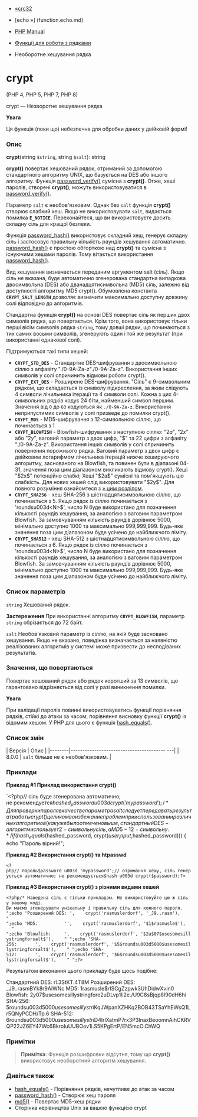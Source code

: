 - [«crc32](function.crc32.md)
- [echo »] (function.echo.md)

- [PHP Manual](index.md)
- [Функції для роботи з рядками](ref.strings.md)
- Необоротне хешування рядка

# crypt

(PHP 4, PHP 5, PHP 7, PHP 8)

crypt — Незворотне хешування рядка

**Увага**

Ця функція (поки що) небезпечна для обробки даних у двійковій формі!

### Опис

**crypt**(string `$string`, string `$salt`): string

**crypt()** повертає хешований рядок, отриманий за допомогою
стандартного алгоритму UNIX, що базується на DES або іншого алгоритму.
Функція [password_verify()](function.password-verify.md) сумісна з
**crypt()**. Отже, хеші паролів, створені **crypt()**, можуть
використовуватися в [password_verify()](function.password-verify.md).

Параметр `salt` є необов'язковим. Однак без `salt` функція
**crypt()** створює слабкий хеш. Якщо не використовувати `salt`, видається
помилка **`E_NOTICE`**. Переконайтеся, що ви використовуєте досить складну
сіль для кращої безпеки.

Функція [password_hash()](function.password-hash.md) використовує
складний хеш, генерує складну сіль і застосовує правильну кількість
раундів хешування автоматично.
[password_hash()](function.password-hash.md) є простою обгорткою
над **crypt()** та сумісна з існуючими хешами паролів. Тому
вітається використання
[password_hash()](function.password-hash.md).

Вид хешування визначається переданим аргументом salt (сіль). Якщо
сіль не вказана, буде автоматично згенерована стандартна випадкова
двосимвольна (DES) або дванадцятисимвольна (MD5) сіль, залежно
від доступності алгоритму MD5 crypt(). Обумовлена константа
**`CRYPT_SALT_LENGTH`** дозволяє визначити максимально доступну довжину
солі відповідно до алгоритмів.

Стандартна функція **crypt()** на основі DES повертає сіль як
перших двох символів рядка, що повертається. Крім того, вона використовує
тільки перші вісім символів рядка `string`, тому довші
рядки, що починаються з тих самих восьми символів, згенерують один і той же
результат (при використанні однакової солі).

Підтримуються такі типи хешей:

- **`CRYPT_STD_DES`** - Стандартне DES-шифрування з двосимвольною
сіллю з алфавіту "./0-9A-Za-z"./0-9A-Za-z". Використання інших
символів у солі спричинить відмови роботи crypt().
- **`CRYPT_EXT_DES`** - Розширене DES-шифрування. "Сіль" є
9-символьним рядком, що складається із символу підкреслення, за яким
слідують 4 символи лічильника ітерації та 4 символи солі. Кожна з цих
4-символьних рядків кодує 24 біти, найменший символ першим.
Значення від `0` до `63` кодуються як `./0-9A-Za-z`. Використання
неприпустимих символів у солі призведе до помилки crypt().
- **`CRYPT_MD5`** - MD5-шифрування з 12-символьною сіллю,
що починається з $1$
- **`CRYPT_BLOWFISH`** - Blowfish-шифрування з наступною сіллю:
"$2a$", "$2x$" або "$2y$", ваговий параметр з двох цифр, "$" та 22
цифри з алфавіту "./0-9A-Za-z". Використання інших символів у
солі спричинить повернення порожнього рядка. Ваговий параметр з
двох цифр є двійковим логарифмом лічильника ітерацій
нижче хешируючого алгоритму, заснованого на Blowfish, та
повинен бути в діапазоні 04-31, значення поза цим діапазоном
викликають відмову crypt(). Хеші "$2x$" потенційно слабкі; Хеші "$2a$"
сумісні та пом'якшують цю слабкість. Для нових хешей слід
використовувати "$2y$". Для повного розуміння ознайомтеся з [» цим
розділом](https://www.php.net/security/crypt_blowfish.php).
- **`CRYPT_SHA256`** - хеш SHA-256 з шістнадцятисимвольною сіллю,
що починається з $5$. Якщо рядок із сіллю починається з
'roundsu003d\<N\>$', число N буде використано для позначення
кількості раундів хешування, за аналогією з ваговим параметром
Blowfish. За замовчуванням кількість раундів дорівнює 5000,
мінімально доступно 1000 та максимально 999,999,999. Будь-яке значення
поза цим діапазоном буде усічено до найближчого ліміту.
- **`CRYPT_SHA512`** - хеш SHA-512 з шістнадцятисимвольною сіллю,
що починається з $6$. Якщо рядок із сіллю починається з
'roundsu003d\<N\>$', число N буде використано для позначення
кількості раундів хешування, за аналогією з ваговим параметром
Blowfish. За замовчуванням кількість раундів дорівнює 5000,
мінімально доступно 1000 та максимально 999,999,999. Будь-яке значення
поза цим діапазоном буде усічено до найближчого ліміту.

### Список параметрів

`string`
Хешований рядок.

**Застереження**
При використанні алгоритму **`CRYPT_BLOWFISH`**, параметр `string`
обрізається до 72 байт.

`salt`
Необов'язковий параметр із сіллю, на якій буде засновано хешування.
Якщо не вказано, поведінка визначається за наявністю реалізованих
алгоритмів у системі може призвести до несподіваних результатів.

### Значення, що повертаються

Повертає хешований рядок або рядок коротший за 13 символів,
що гарантовано відрізняється від солі у разі виникнення помилки.

**Увага**

При валідації паролів повинні використовуватись функції порівняння рядків,
стійкі до атаки за часом, порівняння висновку функції **crypt()**
із відомим хешом. У PHP для цього є функція
[hash_equals()](function.hash-equals.md).

### Список змін

| Версія | Опис |
|--------|---------------------------------------- ---|
| 8.0.0 | `salt` більше не є необов'язковим. |

### Приклади

**Приклад #1 Приклад використання **crypt()****

`<?php// сіль буде згенерована автоматично; не рекомендуется$hashed_password u003d crypt('mypassword');/* Для проверки пароля в качестве параметра salt следует передавать результат работы   crypt() целиком во избежание проблем при использовании различных   алгоритмов (как уже было отмечено выше, стандартный DES-алгоритм   использует 2- символьну сіль, а MD5 - 12-символьну. */if (hash_equals($hashed_password, crypt($user_input, $hashed_password))) {  echo "Пароль вірний!";

**Приклад #2 Використання **crypt()** та htpasswd**

` <?php// пароль$password u003d 'mypassword';// отримання хешу, сіль генерується автоматично; не рекомендується$hash u003d crypt($password);?> `

**Приклад #3 Використання **crypt()** з різними видами хешей**

`<?php/* Наведена сіль є тільки прикладом. Не використовуйте цю ж сіль у вашому коді. Ви маємо згенерувати унікальну і правильну сіль для кожного пароля.
";echo 'Розширений DES: ',    crypt('rasmuslerdorf', '_J9..rasm'),    "
";echo 'MD5:          '',    crypt('rasmuslerdorf', '$1$rasmusle$'),    "
";echo 'Blowfish:     ',    crypt('rasmuslerdorf', '$2a$07$usesomesillystringforsalt$'),    "
";echo 'SHA-256:       ',    crypt('rasmuslerdorf', '$5$roundsu003d5000$usesomesillystringforsalt$'),    "
";echo 'SHA-512:       ',    crypt('rasmuslerdorf', '$6$roundsu003d5000$usesomesillystringforsalt$'),    "
";?> `

Результатом виконання цього прикладу буде щось подібне:

Стандартний DES: rl.3StKT.4T8M
Розширений DES: _J9..rasmBYk8r9AiWNc
MD5: $1$rasmusle$rISCgZzpwk3UhDidwXvin0
Blowfish: $2y$07$usesomesillystringfore2uDLvp1Ii2e./U9C8sBjqp8I90dH6hi
SHA-256: $5$roundsu003d5000$usesomesillystri$KqJWpanXZHKq2BOB43TSaYhEWsQ1Lr5QNyPCDH/Tp.6
SHA-512: $6$roundsu003d5000$usesomesillystri$D4IrlXatmP7rx3P3InaxBeoomnAihCKRVQP22JZ6EY47Wc6BkroIuUUBOov1i.S5KPgErtP/EN5mcO.ChWQ

### Примітки

> **Примітка**: Функція розшифровки відсутня, тому що **crypt()**
> використовує необоротний алгоритм хешування.

### Дивіться також

- [hash_equals()](function.hash-equals.md) - Порівняння рядків,
нечутливе до атак за часом
- [password_hash()](function.password-hash.md) - Створює хеш пароля
- [md5()](function.md5.md) - Повертає MD5-хеш рядки
- Сторінка керівництва Unix за вашою функцією crypt
